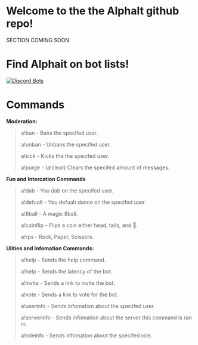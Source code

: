 # Welcome to the the AlphaIt github repo!
SECTION COMING SOON

# Find Alphait on bot lists!
[![Discord Bots](https://discordbots.org/api/widget/493973379515416577.svg)](https://discordbots.org/bot/493973379515416577)

# Commands

**Moderation:**

> a!ban - Bans the specifed user.
>
> a!unban - Unbans the specifed user.
>
> a!kick - Kicks the the specifed user.
>
> a!purge - (a!clear) Clears the specifed amount of messages.

**Fun and Intercation Commands**

> a!dab - You dab on the specifed user.
>
> a!defualt - You defualt dance on the specifed user.
>
> a!8ball - A magic 8ball.
>
> a!coinflip - Flips a coin either head, tails, and 👀.
>
> a!rps - Rock, Paper, Scissors.

**Ulities and Infomation Commands:**

> a!help - Sends the help command.
>
> a!help - Sends the latency of the bot.
>
> a!invite - Sends a link to invite the bot.
>
> a!vote - Sends a link to vote for the bot.
>
> a!userinfo - Sends infomation about the specifed user.
>
> a!serverinfo - Sends infomation about the server this command is ran in.
>
> a!roleinfo - Sends infomation about the specifed role.
